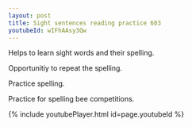 ```yaml
---
layout: post
title: Sight sentences reading practice 603
youtubeId: wIFhAAsy3Qw
---
```

 
 
Helps to learn sight words and their spelling.

Opportunitiy to repeat the spelling. 

Practice spelling. 
 
Practice for spelling bee competitions. 
 
{% include youtubePlayer.html id=page.youtubeId %}
 
 
